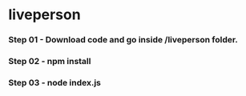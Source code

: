 # liveperson
### Step 01 - Download code and go inside /liveperson folder.
### Step 02 - npm install
### Step 03 - node index.js
